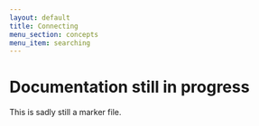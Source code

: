 ```yaml
---
layout: default
title: Connecting
menu_section: concepts
menu_item: searching
---
```



# Documentation still in progress

This is sadly still a marker file.

